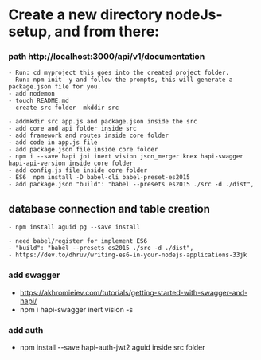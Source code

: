 # Create a new directory nodeJs-setup, and from there:

### path http://localhost:3000/api/v1/documentation

    - Run: cd myproject this goes into the created project folder.
    - Run: npm init -y and follow the prompts, this will generate a package.json file for you.
    - add nodemon
    - touch README.md
    - create src folder  mkddir src

    - addmkdir src app.js and package.json inside the src
    - add core and api folder inside src
    - add framework and routes inside core folder
    - add code in app.js file
    - add package.json file inside core folder
    - npm i --save hapi joi inert vision json_merger knex hapi-swagger hapi-api-version inside core folder
    - add config.js file inside core folder
    - ES6  npm install -D babel-cli babel-preset-es2015
    - add package.json "build": "babel --presets es2015 ./src -d ./dist",
## database connection and table creation
    - npm install aguid pg --save install  

    - need babel/register for implement ES6
    - "build": "babel --presets es2015 ./src -d ./dist",
    - https://dev.to/dhruv/writing-es6-in-your-nodejs-applications-33jk


### add swagger
   - https://akhromieiev.com/tutorials/getting-started-with-swagger-and-hapi/
   - npm i hapi-swagger inert vision -s
### add auth
   - npm install --save hapi-auth-jwt2 aguid  inside src folder
